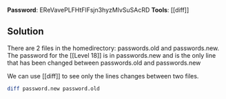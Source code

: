 **Password**: EReVavePLFHtFlFsjn3hyzMlvSuSAcRD
**Tools**: [[diff]]

## Solution 
There are 2 files in the homedirectory: passwords.old and passwords.new. The password for the [[Level 18]] is in passwords.new and is the only line that has been changed between passwords.old and passwords.new

We can use [[diff]] to see only the lines changes between two files.
```bash
diff password.new password.old
```